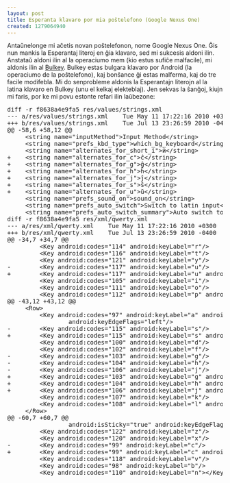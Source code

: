 ```yaml
---
layout: post
title: Esperanta klavaro por mia poŝtelefono (Google Nexus One)
created: 1279064940
---
```

Antaŭnelonge mi aĉetis novan poŝtelefonon, nome Google Nexus One.  Ĝis nun mankis la Esperantaj literoj en ĝia klavaro, sed mi sukcesis aldoni ilin.  Anstataŭ aldoni ilin al la operaciumo mem (kio estus sufiĉe malfacile), mi aldonis ilin al <a href="http://code.google.com/p/bulkey/">Bulkey</a>.  Bulkey estas bulgara klavaro por Android (la operaciumo de la poŝtelefono), kaj bonŝance ĝi estas malferma, kaj do tre facile modifebla.  Mi do senprobleme aldonis la Esperantajn literojn al la latina klavaro en Bulkey (unu el kelkaj elekteblaj).  Jen sekvas la ŝanĝoj, kiujn mi faris, por ke mi povu estonte refari ilin laŭbezone:

<pre>diff -r f8638a4e9fa5 res/values/strings.xml
--- a/res/values/strings.xml	Tue May 11 17:22:16 2010 +0300
+++ b/res/values/strings.xml	Tue Jul 13 23:26:59 2010 -0400
@@ -58,6 +58,12 @@
     &lt;string name="inputMethod"&gt;Input Method&lt;/string&gt;
     &lt;string name="prefs_kbd_type"&gt;which_bg_keyboard&lt;/string&gt;
     &lt;string name="alternates_for_short_i"&gt;ѝ&lt;/string&gt;
+    &lt;string name="alternates_for_c"&gt;ĉ&lt;/string&gt;
+    &lt;string name="alternates_for_g"&gt;ĝ&lt;/string&gt;
+    &lt;string name="alternates_for_h"&gt;ĥ&lt;/string&gt;
+    &lt;string name="alternates_for_j"&gt;ĵ&lt;/string&gt;
+    &lt;string name="alternates_for_s"&gt;ŝ&lt;/string&gt;
+    &lt;string name="alternates_for_u"&gt;ŭ&lt;/string&gt;
     &lt;string name="prefs_sound_on"&gt;sound_on&lt;/string&gt;
     &lt;string name="prefs_auto_switch"&gt;Switch to latin input&lt;/string&gt;
     &lt;string name="prefs_auto_switch_summary"&gt;Auto switch to latin input on URL and Email fields&lt;/string&gt;
diff -r f8638a4e9fa5 res/xml/qwerty.xml
--- a/res/xml/qwerty.xml	Tue May 11 17:22:16 2010 +0300
+++ b/res/xml/qwerty.xml	Tue Jul 13 23:26:59 2010 -0400
@@ -34,7 +34,7 @@
         &lt;Key android:codes="114" android:keyLabel="r"/&gt;
         &lt;Key android:codes="116" android:keyLabel="t"/&gt;
         &lt;Key android:codes="121" android:keyLabel="y"/&gt;
-        &lt;Key android:codes="117" android:keyLabel="u"/&gt;
+        &lt;Key android:codes="117" android:keyLabel="u" android:popupKeyboard="@xml/kbd_popup_template" android:popupCharacters="@string/alternates_for_u"/&gt;
         &lt;Key android:codes="105" android:keyLabel="i"/&gt;
         &lt;Key android:codes="111" android:keyLabel="o"/&gt;
         &lt;Key android:codes="112" android:keyLabel="p" android:keyEdgeFlags="right"/&gt;
@@ -43,12 +43,12 @@
     &lt;Row&gt;
         &lt;Key android:codes="97" android:keyLabel="a" android:horizontalGap="5%p"
                 android:keyEdgeFlags="left"/&gt;
-        &lt;Key android:codes="115" android:keyLabel="s"/&gt;
+        &lt;Key android:codes="115" android:keyLabel="s" android:popupKeyboard="@xml/kbd_popup_template" android:popupCharacters="@string/alternates_for_s"/&gt;
         &lt;Key android:codes="100" android:keyLabel="d"/&gt;
         &lt;Key android:codes="102" android:keyLabel="f"/&gt;
-        &lt;Key android:codes="103" android:keyLabel="g"/&gt;
-        &lt;Key android:codes="104" android:keyLabel="h"/&gt;
-        &lt;Key android:codes="106" android:keyLabel="j"/&gt;
+        &lt;Key android:codes="103" android:keyLabel="g" android:popupKeyboard="@xml/kbd_popup_template" android:popupCharacters="@string/alternates_for_g"/&gt;
+        &lt;Key android:codes="104" android:keyLabel="h" android:popupKeyboard="@xml/kbd_popup_template" android:popupCharacters="@string/alternates_for_h"/&gt;
+        &lt;Key android:codes="106" android:keyLabel="j" android:popupKeyboard="@xml/kbd_popup_template" android:popupCharacters="@string/alternates_for_j"/&gt;
         &lt;Key android:codes="107" android:keyLabel="k"/&gt;
         &lt;Key android:codes="108" android:keyLabel="l" android:keyEdgeFlags="right"/&gt;
     &lt;/Row&gt;
@@ -60,7 +60,7 @@
                 android:isSticky="true" android:keyEdgeFlags="left"/&gt;
         &lt;Key android:codes="122" android:keyLabel="z"/&gt;
         &lt;Key android:codes="120" android:keyLabel="x"/&gt;
-        &lt;Key android:codes="99" android:keyLabel="c"/&gt;
+        &lt;Key android:codes="99" android:keyLabel="c" android:popupKeyboard="@xml/kbd_popup_template" android:popupCharacters="@string/alternates_for_c"/&gt;
         &lt;Key android:codes="118" android:keyLabel="v"/&gt;
         &lt;Key android:codes="98" android:keyLabel="b"/&gt;
         &lt;Key android:codes="110" android:keyLabel="n"&gt;&lt;/Key&gt;</pre>
